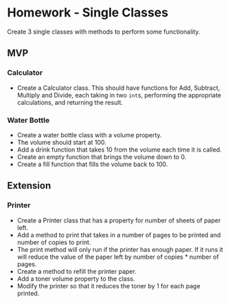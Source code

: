 # Homework - Single Classes

Create 3 single classes with methods to perform some functionality.

## MVP

### Calculator

- Create a Calculator class. This should have functions for Add, Subtract, Multiply and Divide, each taking in two `int`s, performing the appropriate calculations, and returning the result.

### Water Bottle

- Create a water bottle class with a volume property.
- The volume should start at 100.
- Add a drink function that takes 10 from the volume each time it is called.
- Create an empty function that brings the volume down to 0.
- Create a fill function that fills the volume back to 100.

## Extension

### Printer

- Create a Printer class that has a property for number of sheets of paper left.
- Add a method to print that takes in a number of pages to be printed and number of copies to print.
- The print method will only run if the printer has enough paper. If it runs it will reduce the value of the paper left by number of copies \* number of pages.
- Create a method to refill the printer paper.
- Add a toner volume property to the class.
- Modify the printer so that it reduces the toner by 1 for each page printed.
